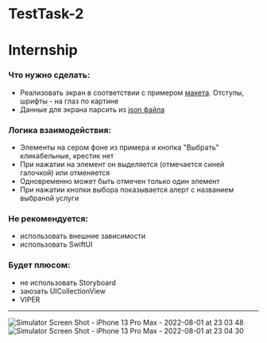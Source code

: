 # TestTask-2

# Internship

### Что нужно сделать:
- Реализовать экран в соответствии с примером [макета](https://github.com/avito-tech/internship/blob/main/screen.png). Отступы, шрифты - на глаз по картине
- Данные для экрана парсить из [json файла](https://github.com/avito-tech/internship/blob/main/result.json)

### Логика взаимодействия:
- Элементы на сером фоне из примера и кнопка "Выбрать" кликабельные, крестик нет
- При нажатии на элемент он выделяется (отмечается синей галочкой) или отменяется
- Одновременно может быть отмечен только один элемент
- При нажатии кнопки выбора показывается алерт с названием выбраной услуги

### Не рекомендуется:
 - использовать внешние зависимости
 - использовать SwiftUI

### Будет плюсом:
+ не использовать Storyboard
+ заюзать UICollectionView
+ VIPER

---
![Simulator Screen Shot - iPhone 13 Pro Max - 2022-08-01 at 23 03 48](https://user-images.githubusercontent.com/100344157/182225467-c4906942-9153-4a42-98fa-48031029c9df.png)
![Simulator Screen Shot - iPhone 13 Pro Max - 2022-08-01 at 23 04 30](https://user-images.githubusercontent.com/100344157/182225705-13f88a68-8365-4f17-a579-b8f9ece44417.png)


